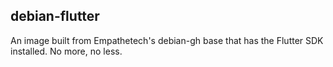 ## debian-flutter

An image built from Empathetech's debian-gh base that has the Flutter SDK installed. No more, no less.